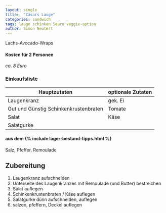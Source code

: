 ```yaml
---
layout: single
title:  "Cäsars Lauge"
categories: sandwich
tags: lauge schinken 5euro veggie-option
author: Simon Neutert
---
```


Lachs-Avocado-Wraps

#### Kosten für 2 Personen
_ca. 8 Euro_

### Einkaufsliste

| Hauptzutaten | optionale Zutaten |
|---|---|
| Laugenkranz | gek. Ei |
| Gut und Günstig Schinkenkrustenbraten | Tomate |
| Salat | Käse |
| Salatgurke | |

#### aus dem {% include lager-bestand-tipps.html %}
Salz, Pfeffer, Remoulade

## Zubereitung
1. Laugenkranz aufschneiden
2. Unterseite des Laugenkranzes mit Remoulade (und Butter) bestreichen
3. Salat auflegen
4. Schinkenkrustenbraten / Käse auflegen
5. Salatgurke dünn aufschneiden, auflegen
6. salzen, pfeffern, Deckel auflegen
